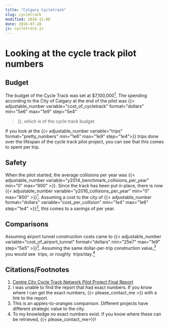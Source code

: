 ```yaml
---
title: "Calgary Cycletrack"
slug: cycletrack
modified: 2018-12-08
date: 2016-07-28
js: cycletrack.js
---
```


# Looking at the cycle track pilot numbers

<div id='pilot'>

## Budget

The budget of the Cycle Track was set at $7,100,000<a
href="#citation_final_project"><sup>1</sup></a>. The spending according to the
City of Calgary at the end of the pilot was {{< adjustable_number
variable="cost_of_cycletrack" format="dollars" min="5e6" max="1e9" step="5e4"
>}}, which is <span data-var="percentage_of_pilot_budget"
data-format="percent"></span> of the cycle track budget

If you look at the {{< adjustable_number variable="trips"
format="pretty_numbers" min="1e6" max="1e9" step="1e4">}}&nbsp;trips done over
the lifespan of the cycle track pilot project, you can see that this comes to
<span data-var="cost_per_trip" data-format="dollars_cents"></span> spent per
trip.

## Safety

When the pilot started, the average collisions per year was {{<
adjustable_number variable="y2014_benchmark_collisions_per_year" min="0"
max="800" >}}. Since the track has been put in place, there is now {{<
adjustable_number variable="y2016_collisions_per_year" min="0" max="800" >}}<a
href="#citation_final_project"><sup>1</sup></a>. Assuming a cost to the city of
{{< adjustable_number format="dollars" variable="cost_per_collision" min="1e4"
max="1e6" step="1e4" >}}<a href="#cost_per_collision"><sup>2</sup></a>, this
comes to a savings of <span data-var="total_cost_of_collisions" data-format="dollars"></span> per
year.

## Comparisons

Assuming airport tunnel construction costs came to {{< adjustable_number
variable="cost_of_airport_tunnel" format="dollars" min="25e7" max="1e9"
step="5e5" >}}<a href="#exact_numbers"><sup>2</sup></a>.  Assuming the same
dollar-per-trip construction value,<a
href="#apples_to_oranges"><sup>3</sup></a> you would see <span
data-var="num_airport_tunnel_trips"
data-format="pretty_numbers"></span>&nbsp;trips, or roughly <span
data-var="airport_tunnel_trips_per_day"
data-format="pretty_numbers"></span>&nbsp;trips/day.<a
href="#no_numbers_available"><sup>4</sup></a>

## Citations/Footnotes

1. [ ](#citation_final_project) [Centre City Cycle Track Network Pilot Project Final Report](49246212072016100730178.PDF)
2. [ ](#cost_per_collision) I was unable to find the report that had exact numbers. If you know where I can get the exact numbers, {{< please_contact_me >}} with a link to the report.
3. [ ](#exact_numbers) This is an apples-to-oranges comparison. Different projects have different strategic value to the city.
4. [ ](#no_numbers_available) To my knowledge no exact numbers exist. If you know where these can be retrieved, {{< please_contact_me>}}!
